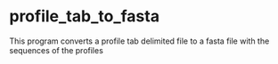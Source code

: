 # profile_tab_to_fasta
This program converts a profile tab delimited file to a fasta file with the sequences of the profiles
